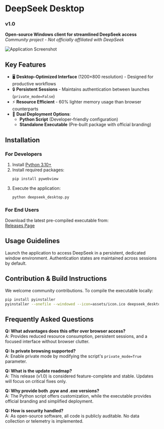 # DeepSeek Desktop  
### v1.0
**Open-source Windows client for streamlined DeepSeek access**  
*Community project - Not officially affiliated with DeepSeek*

![Application Screenshot](https://github.com/user-attachments/assets/cea09dd5-e986-4b1d-9e6e-3d340d4c400e)

## Key Features  

- 🖥️ **Desktop-Optimized Interface** (1200×800 resolution) - Designed for productive workflows  
- 🔒 **Persistent Sessions** - Maintains authentication between launches (`private_mode=False`)  
- ⚡ **Resource Efficient** - 60% lighter memory usage than browser counterparts  
- 🚀 **Dual Deployment Options**:  
  - **Python Script** (Developer-friendly configuration)  
  - **Standalone Executable** (Pre-built package with official branding)  

## Installation  

### For Developers  
1. Install [Python 3.10+](https://www.python.org/downloads/)  
2. Install required packages:  
   ```bash
   pip install pywebview
   ```  
3. Execute the application:  
   ```bash
   python deepseek_desktop.py
   ```

### For End Users  
Download the latest pre-compiled executable from:  
[Releases Page](https://github.com/shrezird/DeepSeek-Desktop/releases/tag/Release)  

## Usage Guidelines  
Launch the application to access DeepSeek in a persistent, dedicated window environment. Authentication states are maintained across sessions by default.  

## Contribution & Build Instructions  
We welcome community contributions. To compile the executable locally:
```bash
pip install pyinstaller
pyinstaller --onefile --windowed --icon=assets/icon.ico deepseek_desktop.py
```

## Frequently Asked Questions  

**Q: What advantages does this offer over browser access?**  
A: Provides reduced resource consumption, persistent sessions, and a focused interface without browser clutter.  

**Q: Is private browsing supported?**  
A: Enable private mode by modifying the script's `private_mode=True` parameter.  

**Q: What is the update roadmap?**  
A: This release (v1.0) is considered feature-complete and stable. Updates will focus on critical fixes only.  

**Q: Why provide both .pyw and .exe versions?**  
A: The Python script offers customization, while the executable provides official branding and simplified deployment.  

**Q: How is security handled?**  
A: As open-source software, all code is publicly auditable. No data collection or telemetry is implemented.
